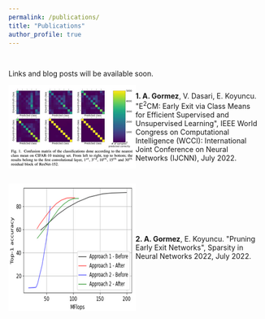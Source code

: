 ```yaml
---
permalink: /publications/
title: "Publications"
author_profile: true
---
```


Links and blog posts will be available soon.

<style>
div {
  padding-right: 10px;
  padding-bottom: 30px;
}
.box {
   display: flex;
   align-items:center;
}
</style>


<div class="box">
  <img style="vertical-align:middle; float: left" src="/assets/publications/e2cmfig.png" alt="">
  <span style=""><b>1. A. Gormez</b>, V. Dasari, E. Koyuncu. "E<sup>2</sup>CM: Early Exit via Class Means for Efficient Supervised and Unsupervised Learning", IEEE World Congress on Computational Intelligence (WCCI): International Joint Conference on Neural Networks (IJCNN), July 2022.</span>
</div>


<div class="box">
  <img style="vertical-align:middle; float: left" src="/assets/publications/snnfig.png" alt="">
  <span style=""><b>2. A. Gormez</b>, E. Koyuncu. "Pruning Early Exit Networks", Sparsity in Neural Networks 2022, July 2022.
</div>